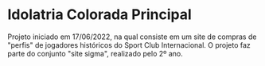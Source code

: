 # Idolatria Colorada Principal
Projeto iniciado em 17/06/2022, na qual consiste em um site de compras de "perfis" de jogadores históricos do Sport Club Internacional. 
O projeto faz parte do conjunto "site sigma", realizado pelo 2º ano.

